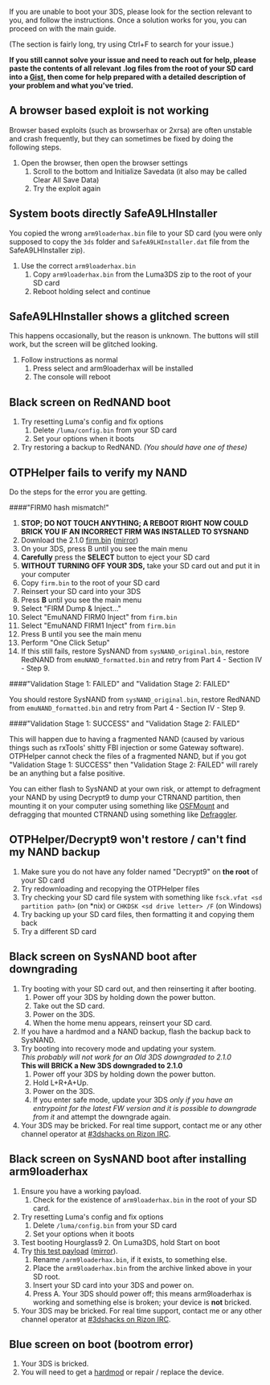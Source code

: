 If you are unable to boot your 3DS, please look for the section relevant to you, and follow the instructions. Once a solution works for you, you can proceed on with the main guide.

(The section is fairly long, try using Ctrl+F to search for your issue.)

**If you still cannot solve your issue and need to reach out for help, please paste the contents of all relevant .log files from the root of your SD card into a [Gist](https://gist.github.com/), then come for help prepared with a detailed description of your problem and what you've tried.**

## <a name="ts_browser" />A browser based exploit is not working
Browser based exploits (such as browserhax or 2xrsa) are often unstable and crash frequently, but they can sometimes be fixed by doing the following steps.

1. Open the browser, then open the browser settings
   1. Scroll to the bottom and Initialize Savedata (it also may be called Clear All Save Data) 
   2. Try the exploit again

## <a name="ts_safe_a9lh" />System boots directly SafeA9LHInstaller
You copied the wrong `arm9loaderhax.bin` file to your SD card (you were only supposed to copy the `3ds` folder and `SafeA9LHInstaller.dat` file from the SafeA9LHInstaller zip).

1. Use the correct `arm9loaderhax.bin`
   1. Copy `arm9loaderhax.bin` from the Luma3DS zip to the root of your SD card
   2. Reboot holding select and continue

## <a name="ts_safe_a9lh_screen" />SafeA9LHInstaller shows a glitched screen
This happens occasionally, but the reason is unknown. The buttons will still work, but the screen will be glitched looking. 

1. Follow instructions as normal
   1. Press select and arm9loaderhax will be installed
   2. The console will reboot

## <a name="ts_bs_rednand" />Black screen on RedNAND boot

1. Try resetting Luma's config and fix options
   1. Delete `/luma/config.bin` from your SD card
   2. Set your options when it boots
2. Try restoring a backup to RedNAND. *(You should have one of these)*

## <a name="ts_otphelper_verify_fail" />OTPHelper fails to verify my NAND

Do the steps for the error you are getting.

####"FIRM0 hash mismatch!"

1. **STOP; DO NOT TOUCH ANYTHING; A REBOOT RIGHT NOW COULD BRICK YOU IF AN INCORRECT FIRM WAS INSTALLED TO SYSNAND**
3. Download the 2.1.0 [firm.bin](https://mega.nz/#!R0NHBBhZ!R8EjGr9aL5iL_OFoGmDpXxtoIk4bLlFxE68ioo4zLEQ) ([mirror](https://drive.google.com/file/d/0BzPfvjeuhqoDVm55N1dhNmsyZjQ/view?usp=sharing))
2. On your 3DS, press B until you see the main menu
3. **Carefully** press the **SELECT** button to eject your SD card
4. **WITHOUT TURNING OFF YOUR 3DS,** take your SD card out and put it in your computer
5. Copy `firm.bin` to the root of your SD card
6. Reinsert your SD card into your 3DS
7. Press **B** until you see the main menu
8. Select "FIRM Dump & Inject..."
9. Select "EmuNAND FIRM0 Inject" from `firm.bin`
11. Select "EmuNAND FIRM1 Inject" from `firm.bin`
12. Press B until you see the main menu
13. Perform "One Click Setup"
14. If this still fails, restore SysNAND from `sysNAND_original.bin`, restore RedNAND from `emuNAND_formatted.bin` and retry from Part 4 - Section IV - Step 9.

####"Validation Stage 1: FAILED" and "Validation Stage 2: FAILED"  

You should restore SysNAND from `sysNAND_original.bin`, restore RedNAND from `emuNAND_formatted.bin` and retry from Part 4 - Section IV - Step 9.

####"Validation Stage 1: SUCCESS" and "Validation Stage 2: FAILED"

This will happen due to having a fragmented NAND (caused by various things such as rxTools' shitty FBI injection or some Gateway software). OTPHelper cannot check the files of a fragmented NAND, but if you got "Validation Stage 1: SUCCESS" then "Validation Stage 2: FAILED" will rarely be an anything but a false positive.

You can either flash to SysNAND at your own risk, or attempt to defragment your NAND by using Decrypt9 to dump your CTRNAND partition, then mounting it on your computer using something like [OSFMount](http://www.osforensics.com/tools/mount-disk-images.html) and defragging that mounted CTRNAND using something like [Defraggler](https://www.piriform.com/defraggler/download/standard).

## <a name="ts_otp_helper" />OTPHelper/Decrypt9 won't restore / can't find my NAND backup

1. Make sure you do not have any folder named "Decrypt9" on **the root** of your SD card
1. Try redownloading and recopying the OTPHelper files
3. Try checking your SD card file system with something like `fsck.vfat <sd partition path>` (on *nix) or `CHKDSK <sd drive letter> /F` (on Windows)
2. Try backing up your SD card files, then formatting it and copying them back
5. Try a different SD card

## <a name="ts_sys_down" />Black screen on SysNAND boot after downgrading

1. Try booting with your SD card out, and then reinserting it after booting.
   1. Power off your 3DS by holding down the power button.
   2. Take out the SD card.
   3. Power on the 3DS.
   4. When the home menu appears, reinsert your SD card.
2. If you have a hardmod and a NAND backup, flash the backup back to SysNAND.
3. Try booting into recovery mode and updating your system.    
   *This probably will not work for an Old 3DS downgraded to 2.1.0*    
   **This will BRICK a New 3DS downgraded to 2.1.0**
   1. Power off your 3DS by holding down the power button.
   2. Hold L+R+A+Up.
   3. Power on the 3DS.
   4. If you enter safe mode, update your 3DS *only if you have an entrypoint for the latest FW version and it is possible to downgrade from it* and attempt the downgrade again.
4. Your 3DS may be bricked. For real time support, contact me or any other channel operator at [#3dshacks on Rizon IRC](https://qchat.rizon.net/?channels=3dshacks&uio=d4).

## <a name="ts_sys_a9lh" />Black screen on SysNAND boot after installing arm9loaderhax

1. Ensure you have a working payload.
   1. Check for the existence of `arm9loaderhax.bin` in the root of your SD card.
2. Try resetting Luma's config and fix options
   1. Delete `/luma/config.bin` from your SD card
   2. Set your options when it boots
2. Test booting Hourglass9
   2. On Luma3DS, hold Start on boot
2. Try [this test payload](https://mega.nz/#!YxMiGDhB!VZLv2XPSqFFzEhf4kGMXAdQtSpIGvnp2vu2W1j4o7cc/) ([mirror](https://drive.google.com/file/d/0BzPfvjeuhqoDanVaR3FTUTFqNFU/view?usp=sharing)).
   1. Rename `/arm9loaderhax.bin`, if it exists, to something else.
   2. Place the `arm9loaderhax.bin` from the archive linked above in your SD root.
   3. Insert your SD card into your 3DS and power on.
   4. Press A. Your 3DS should power off; this means arm9loaderhax is working and something else is broken; your device is **not** bricked.
3. Your 3DS may be bricked. For real time support, contact me or any other channel operator at [#3dshacks on Rizon IRC](https://qchat.rizon.net/?channels=3dshacks&uio=d4).

## <a name="ts_sys_blue" />Blue screen on boot (bootrom error)

1. Your 3DS is bricked.
2. You will need to get a [hardmod](https://gbatemp.net/threads/414498/) or repair / replace the device.
